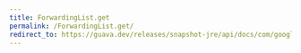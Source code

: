 ```yaml
---
title: ForwardingList.get
permalink: /ForwardingList.get/
redirect_to: https://guava.dev/releases/snapshot-jre/api/docs/com/google/common/collect/ForwardingList.html#get-int-
---
```

